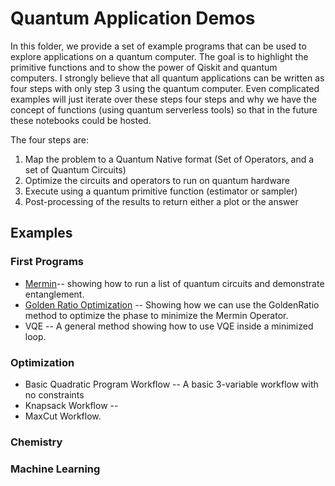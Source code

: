 # Quantum Application Demos

In this folder, we provide a set of example programs that can be used to explore applications on a quantum computer. The goal is to highlight the primitive functions and to show the power of Qiskit and quantum computers. I strongly believe that all quantum applications can be written as four steps with only step 3 using the quantum computer. Even complicated examples will just iterate over these steps four steps and why we have the concept of functions (using quantum serverless tools) so that in the future these notebooks could be hosted.

The four steps are:

1. Map the problem to a Quantum Native format (Set of Operators, and a set of Quantum Circuits)
2. Optimize the circuits and operators to run on quantum hardware
3. Execute using a quantum primitive function (estimator or sampler)
4. Post-processing of the results to return either a plot or the answer

## Examples

### First Programs

- [Mermin](Mermin.ipynb)-- showing how to run a list of quantum circuits and demonstrate entanglement.
- [Golden Ratio Optimization](GoldenRation.ipynb) -- Showing how we can use the GoldenRatio method to optimize the phase to minimize the Mermin Operator.
- VQE -- A general method showing how to use VQE inside a minimized loop.

### Optimization

- Basic Quadratic Program Workflow -- A basic 3-variable workflow with no constraints
- Knapsack Workflow -- 
- MaxCut Workflow.

### Chemistry

### Machine Learning
